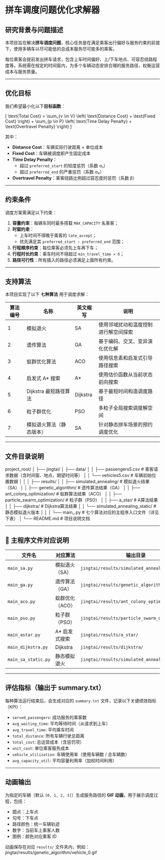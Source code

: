 # 拼车调度问题优化求解器

## 研究背景与问题描述

本项目旨在解决**拼车调度问题**，核心任务是在满足乘客出行偏好与服务约束的前提下，使用多辆车以尽可能低的总成本服务尽可能多的乘客。

每位乘客会提前发出拼车请求，包含上车时间偏好、上/下车地点、可容忍绕路程度等。系统需在规定的时间窗内，为多个车辆动态安排合理的服务路径，权衡运营成本与服务质量。

---

## 优化目标

我们希望最小化以下**目标函数**：

\[
\text{Total Cost} = \sum_{v \in V} \left( \text{Distance Cost} + \text{Fixed Cost} \right) + \sum_{p \in P} \left( \text{Time Delay Penalty} + \text{Overtravel Penalty} \right)
\]

其中：
- **Distance Cost**：车辆实际行驶距离 × 单位成本
- **Fixed Cost**：车辆被调度即产生固定成本
- **Time Delay Penalty**：
  - 超过 `preferred_start` 的轻度惩罚（系数 α₁）
  - 超过 `preferred_end` 的严重惩罚（系数 α₂）
- **Overtravel Penalty**：乘客绕路比例超过容忍度的惩罚（系数 β）

---

## 约束条件

调度方案需满足以下约束：

1. **容量约束**：每辆车同时最多搭载 `MAX_CAPACITY` 名乘客；
2. **时窗约束**：
   - 上车时间不得晚于乘客的 `late_accept`；
   - 优先满足其 `preferred_start ~ preferred_end` 范围；
3. **行程顺序约束**：每位乘客必须先上车再下车；
4. **行程时长约束**：乘车时间不得超过 `min_travel_time × δ`；
5. **路径可行性**：所有插入的路径必须满足上面所有约束。

---

## 支持算法

本项目实现了以下 **七种算法** 用于调度求解：

| 算法编号 | 名称                      | 英文缩写 | 说明 |
|----------|---------------------------|-----------|------|
| 1        | 模拟退火                  | SA        | 使用邻域扰动和温度控制进行解空间探索 |
| 2        | 遗传算法                  | GA        | 基于编码、交叉、变异演化优化解 |
| 3        | 蚁群优化算法              | ACO       | 使用信息素和启发式引导路径搜索 |
| 4        | 启发式 A* 搜索            | A*        | 使用估价函数从当前状态前向搜索 |
| 5        | Dijkstra 最短路径算法     | Dijkstra  | 基于最短时间构造调度路径 |
| 6        | 粒子群优化                | PSO       | 多粒子全局搜索调度解空间 |
| 7        | 模拟退火算法（静态版本）  | SA        | 针对静态拼车场景的预约调度优化 |

---

## 文件目录说明
project_root/
│
├── jingtai/
│ ├── data/
│ │ ├── passengers5.csv # 乘客请求数据（含时间窗、地点、期望时间等）
│ │ └── vehicles5.csv # 车辆初始位置数据
│ │
│ ├── results/
│ │ ├── simulated_annealing/ # 模拟退火结果（SA）
│ │ ├── genetic_algorithm/ # 遗传算法结果（GA）
│ │ ├── ant_colony_optimization/ # 蚁群算法结果（ACO）
│ │ ├── particle_swarm_optimization/ # 粒子群（PSO）
│ │ ├── a_star/ # A算法结果
│ │ ├── dijkstra/ # Dijkstra算法结果
│ │ └── simulated_annealing_static/ # 静态模拟退火版本
│ │
│ └── main_.py # 七个算法对应的主程序入口文件（详见下表）
│
└── README.md # 项目说明文档


---

## 🔎 主程序文件对应说明

| 文件名                          | 对应算法       | 输出目录                              |
|----------------------------------|----------------|----------------------------------------|
| `main_sa.py`                     | 模拟退火（SA） | `jingtai/results/simulated_annealing/` |
| `main_ga.py`                     | 遗传算法（GA） | `jingtai/results/genetic_algorithm/`   |
| `main_aco.py`                    | 蚁群优化（ACO）| `jingtai/results/ant_colony_optimization/` |
| `main_pso.py`                    | 粒子群（PSO）  | `jingtai/results/particle_swarm_optimization/` |
| `main_astar.py`                  | A* 启发式搜索  | `jingtai/results/a_star/`              |
| `main_dijkstra.py`              | Dijkstra       | `jingtai/results/dijkstra/`            |
| `main_sa_static.py`             | 静态模拟退火   | `jingtai/results/simulated_annealing_static/` |

---

## 评估指标（输出于 summary.txt）

每种算法运行结束后，会生成对应的 `summary.txt` 文件，记录以下关键绩效指标（KPI）：

- `served_passengers`: 成功服务的乘客数  
- `avg_waiting_time`: 平均等待时间（从请求到上车）  
- `avg_travel_time`: 平均乘车时间  
- `total_distance`: 所有车辆行驶总距离  
- `total_cost`: 总运营成本（含惩罚项）  
- `unit_cost`: 单位乘客服务成本  
- `vehicle_utilization`: 车辆使用率（使用车辆数 / 总车辆数）  
- `avg_capacity_util`: 平均容量利用率（加权时间利用）  

---

## 动画输出

为指定的车辆（默认 `[0, 1, 2, 3]`）生成服务路径的 **GIF 动画**，用于展示调度过程，包括：

- 圆点：上车点
- 勾号：下车点
- 路径颜色：统一车辆轨迹
- 数字：当前车上乘客人数
- 图例：颜色对应乘客 ID

动画保存在对应 `results/` 文件夹内，例如：
jingtai/results/genetic_algorithm/vehicle_0.gif



